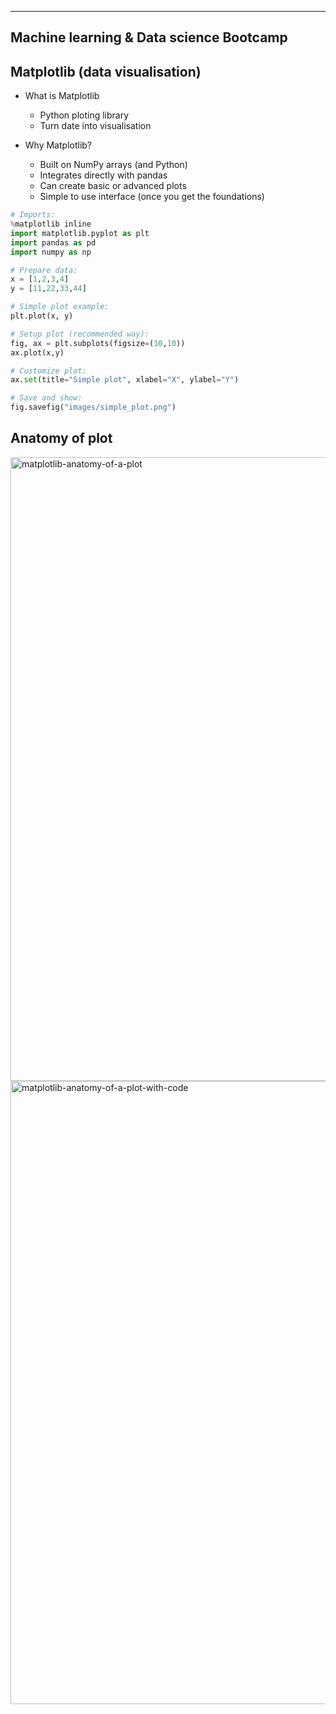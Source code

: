 ----------------------------------------
Machine learning & Data science Bootcamp
----------------------------------------

## Matplotlib (data visualisation)

* What is Matplotlib
    * Python ploting library
    * Turn date into visualisation
    

* Why Matplotlib?
    * Built on NumPy arrays (and Python)
    * Integrates directly with pandas
    * Can create basic or advanced plots
    * Simple to use interface (once you get the foundations)

```python
# Imports:
%matplotlib inline
import matplotlib.pyplot as plt
import pandas as pd
import numpy as np
```
```python
# Prepare data:
x = [1,2,3,4]
y = [11,22,33,44]

# Simple plot example:
plt.plot(x, y)

# Setup plot (recommended way):
fig, ax = plt.subplots(figsize=(10,10))
ax.plot(x,y)

# Customize plot:
ax.set(title="Simple plot", xlabel="X", ylabel="Y")

# Save and show:
fig.savefig("images/simple_plot.png")
```

## Anatomy of plot

<img width="998" alt="matplotlib-anatomy-of-a-plot" src="https://user-images.githubusercontent.com/74961891/174809783-da778aa4-d7c9-447b-9804-d33511506b12.png">

<img width="997" alt="matplotlib-anatomy-of-a-plot-with-code" src="https://user-images.githubusercontent.com/74961891/174809910-8d394f58-042a-4782-8eb1-fed97972b3e6.png">
